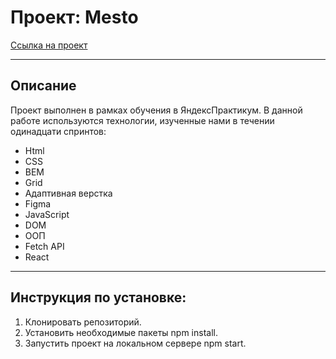 # Проект: Mesto

[Ссылка на проект](https://dzoric1.github.io/mesto-react/)

---

## Описание

Проект выполнен в рамках обучения в ЯндексПрактикум. В данной работе используются технологии, изученные нами в течении одинадцати спринтов:

* Html
* CSS
* BEM
* Grid
* Адаптивная верстка
* Figma
* JavaScript
* DOM
* ООП
* Fetch API
* React
---

## Инструкция по установке:
1. Клонировать репозиторий.
2. Установить необходимые пакеты npm install.
3. Запустить проект на локальном сервере npm start.